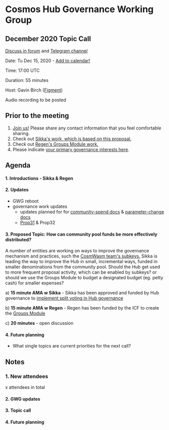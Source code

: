 # Cosmos Hub Governance Working Group
## December 2020 Topic Call
[Discuss in forum](https://forum.cosmos.network/t/gwg-community-calls-updates/3238/12) and [Telegram channel](https://t.me/hubgov)

Date: Tu Dec 15, 2020 - [Add to calendar!](https://calendar.google.com/event?action=TEMPLATE&tmeid=MTU3amd1OXY3bmhrOTR2aGJlcXQzb251MWwgZmlnbWVudC5jYXBpdGFsX29iYnZqMnVsNWI3MGFyNTg4amY4dnUxanFrQGc&tmsrc=figment.capital_obbvj2ul5b70ar588jf8vu1jqk%40group.calendar.google.com)

Time: 17:00 UTC

Duration: 55 minutes

Host: Gavin Birch ([Figment](https://figment.io))

Audio recording to be posted

## Prior to the meeting
1. [Join us!](http://bit.ly/2sukvxa) Please share any contact information that you feel comfortable sharing.
2. Check out [Sikka's work, which is based on this proposal.](https://hubble.figment.io/cosmos/chains/cosmoshub-3/governance/proposals/31)
3. Check out [Regen's Groups Module work.](https://github.com/regen-network/cosmos-modules/tree/master/incubator/group)
2. Please indicate [your primary governance interests here](https://docs.google.com/document/d/1jdSwln5L7KLvEkkM91GhlblniSynmAjMyAWSLONxTGQ/edit?usp=sharing).

## Agenda

#### 1. Introductions - Sikka & Regen
#### 2. Updates
- GWG reboot
- governance work updates
  - updates planned for for [community-spend docs](https://github.com/gavinly/CosmosCommunitySpend) & [parameter-change docs](https://github.com/gavinly/CosmosParametersWiki)
  - [Prop31](https://hubble.figment.io/cosmos/chains/cosmoshub-3/governance/proposals/31) & Prop32

#### 3. Proposed Topic: How can community pool funds be more effectively distributed?
A number of entities are working on ways to improve the governance mechanism and practices, such the [CosmWasm team's subkeys.](https://docs.cosmwasm.com/cw-plus/cw1/subkeys.html#) Sikka is leading the way to improve the Hub in small, incremental ways, funded in smaller denominations from the community pool. Should the Hub get used to more frequent proposal activity, which can be enabled by subkeys? or should we use the Groups Module to budget a designated budget (eg. petty cash) for smaller expenses?

a) **15 minute AMA w Sikka** - Sikka has been approved and funded by Hub governance to [implement split voting in Hub governance](https://hubble.figment.io/cosmos/chains/cosmoshub-3/governance/proposals/31)

b) **15 minute AMA w Regen** - Regen has been funded by the ICF to create the [Groups Module](https://github.com/regen-network/cosmos-modules/tree/master/incubator/group)

c) **20 minutes** - open discussion

#### 4. Future planning
- What single topics are current priorities for the next call?

## Notes

### 1. New attendees
x attendees in total

#### 2. GWG updates

#### 3. Topic call

#### 4. Future planning
